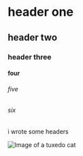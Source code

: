 # header one
## header two
### header three
#### four
###### five
###### six

i wrote some headers

![Image of a tuxedo cat](https://www.petfinder.com/sites/default/files/images/content/PF_TuxedoCat_482x260.jpg)
